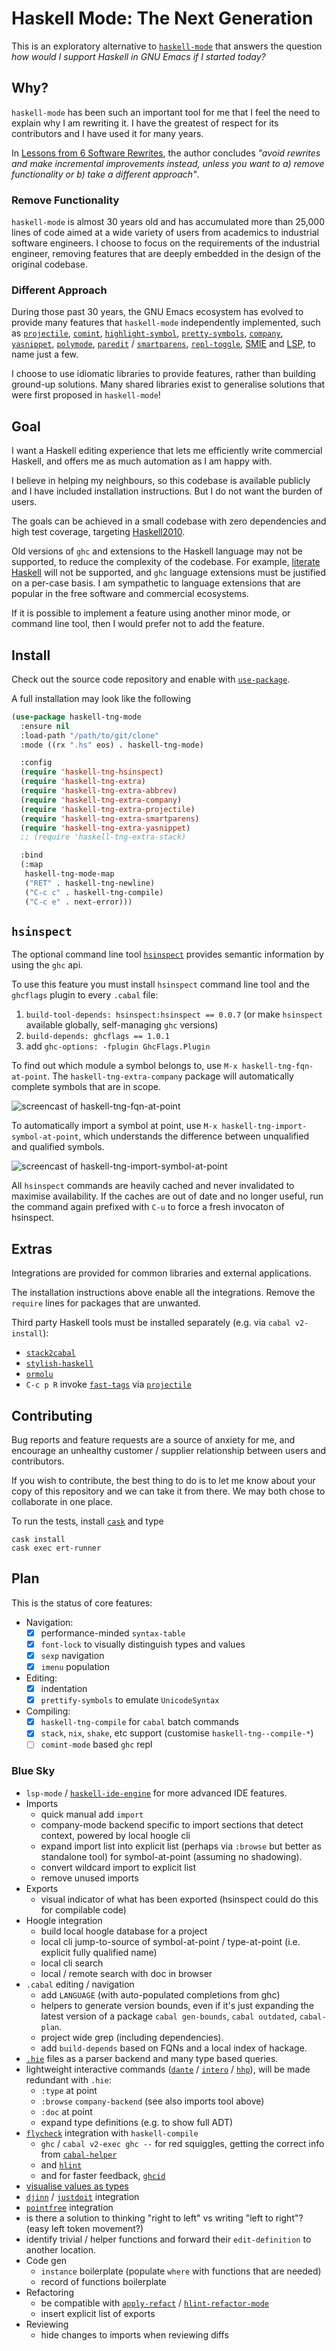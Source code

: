 # Haskell Mode: The Next Generation

This is an exploratory alternative to [`haskell-mode`](https://github.com/haskell/haskell-mode/) that answers the question *how would I support Haskell in GNU Emacs if I started today?*

## Why?

`haskell-mode` has been such an important tool for me that I feel the need to explain why I am rewriting it. I have the greatest of respect for its contributors and I have used it for many years.

In [Lessons from 6 Software Rewrites](https://medium.com/@herbcaudill/lessons-from-6-software-rewrite-stories-635e4c8f7c22), the author concludes *"avoid rewrites and make incremental improvements instead, unless you want to a) remove functionality or b) take a different approach"*.

### Remove Functionality

`haskell-mode` is almost 30 years old and has accumulated more than 25,000 lines of code aimed at a wide variety of users from academics to industrial software engineers. I choose to focus on the requirements of the industrial engineer, removing features that are deeply embedded in the design of the original codebase.

### Different Approach

During those past 30 years, the GNU Emacs ecosystem has evolved to provide many features that `haskell-mode` independently implemented, such as [`projectile`](https://github.com/bbatsov/projectile), [`comint`](https://masteringemacs.org/article/comint-writing-command-interpreter), [`highlight-symbol`](https://melpa.org/##/highlight-symbol), [`pretty-symbols`](https://github.com/drothlis/pretty-symbols), [`company`](http://company-mode.github.io), [`yasnippet`](http://joaotavora.github.io/yasnippet/), [`polymode`](https://github.com/polymode/polymode), [`paredit`](https://www.emacswiki.org/emacs/ParEdit) / [`smartparens`](https://github.com/Fuco1/smartparens), [`repl-toggle`](https://github.com/tomterl/repl-toggle), [SMIE](https://www.gnu.org/software/emacs/manual/html_node/elisp/SMIE.html) and [LSP](https://github.com/emacs-lsp/lsp-mode/), to name just a few.

I choose to use idiomatic libraries to provide features, rather than building ground-up solutions. Many shared libraries exist to generalise solutions that were first proposed in `haskell-mode`!

## Goal

I want a Haskell editing experience that lets me efficiently write commercial Haskell, and offers me as much automation as I am happy with.

I believe in helping my neighbours, so this codebase is available publicly and I have included installation instructions. But I do not want the burden of users.

The goals can be achieved in a small codebase with zero dependencies and high test coverage, targeting [Haskell2010](https://www.haskell.org/onlinereport/haskell2010/).

Old versions of `ghc` and extensions to the Haskell language may not be supported, to reduce the complexity of the codebase. For example, [literate Haskell](https://wiki.haskell.org/Literate_programming) will not be supported, and `ghc` language extensions must be justified on a per-case basis. I am sympathetic to language extensions that are popular in the free software and commercial ecosystems.

If it is possible to implement a feature using another minor mode, or command line tool, then I would prefer not to add the feature.

## Install

Check out the source code repository and enable with [`use-package`](https://github.com/jwiegley/use-package).

A full installation may look like the following

```lisp
(use-package haskell-tng-mode
  :ensure nil
  :load-path "/path/to/git/clone"
  :mode ((rx ".hs" eos) . haskell-tng-mode)

  :config
  (require 'haskell-tng-hsinspect)
  (require 'haskell-tng-extra)
  (require 'haskell-tng-extra-abbrev)
  (require 'haskell-tng-extra-company)
  (require 'haskell-tng-extra-projectile)
  (require 'haskell-tng-extra-smartparens)
  (require 'haskell-tng-extra-yasnippet)
  ;; (require 'haskell-tng-extra-stack)

  :bind
  (:map
   haskell-tng-mode-map
   ("RET" . haskell-tng-newline)
   ("C-c c" . haskell-tng-compile)
   ("C-c e" . next-error)))
```

## `hsinspect`

The optional command line tool [`hsinspect`](https://gitlab.com/tseenshe/hsinspect) provides semantic information by using the `ghc` api.

To use this feature you must install `hsinspect` command line tool and the `ghcflags` plugin to every `.cabal` file:

1. `build-tool-depends: hsinspect:hsinspect == 0.0.7` (or make `hsinspect` available globally, self-managing `ghc` versions)
2. `build-depends: ghcflags == 1.0.1`
3. add `ghc-options: -fplugin GhcFlags.Plugin`

To find out which module a symbol belongs to, use `M-x haskell-tng-fqn-at-point`. The `haskell-tng-extra-company` package will automatically complete symbols that are in scope.

<!--
recordmydesktop --no-sound --delay 3
ffmpeg -i out.ogv -vf crop=500:300:5:0 fqn-at-point-completion.mp4
ffmpeg -i out.ogv -vf crop=500:300:5:0,scale=300:-1 -hide_banner fqn-at-point-completion.gif

gitlab markdown allows embedded mp4s but it makes them huge, so use gifs
-->

![screencast of haskell-tng-fqn-at-point](screencasts/fqn-at-point-completion.gif)

To automatically import a symbol at point, use `M-x haskell-tng-import-symbol-at-point`, which understands the difference between unqualified and qualified symbols.

![screencast of haskell-tng-import-symbol-at-point](screencasts/import-symbol-at-point.gif)

All `hsinspect` commands are heavily cached and never invalidated to maximise availability. If the caches are out of date and no longer useful, run the command again prefixed with `C-u` to force a fresh invocaton of hsinspect.

## Extras

Integrations are provided for common libraries and external applications.

The installation instructions above enable all the integrations. Remove the `require` lines for packages that are unwanted.

Third party Haskell tools must be installed separately (e.g. via `cabal v2-install`):

- [`stack2cabal`](https://hackage.haskell.org/package/stack2cabal)
- [`stylish-haskell`](https://hackage.haskell.org/package/stylish-haskell)
- [`ormolu`](https://github.com/tweag/ormolu)
- `C-c p R` invoke [`fast-tags`](https://hackage.haskell.org/package/fast-tags) via [`projectile`](https://github.com/bbatsov/projectile)

## Contributing

Bug reports and feature requests are a source of anxiety for me, and encourage an unhealthy customer / supplier relationship between users and contributors.

If you wish to contribute, the best thing to do is to let me know about your copy of this repository and we can take it from there. We may both chose to collaborate in one place.

To run the tests, install [`cask`](https://cask.readthedocs.io/en/latest/guide/installation.html) and type

```
cask install
cask exec ert-runner
```

## Plan

This is the status of core features:

- Navigation:
  - [x] performance-minded `syntax-table`
  - [x] `font-lock` to visually distinguish types and values
  - [x] `sexp` navigation
  - [x] `imenu` population
- Editing:
  - [x] indentation
  - [x] `prettify-symbols` to emulate `UnicodeSyntax`
- Compiling:
  - [x] `haskell-tng-compile` for `cabal` batch commands
  - [x] `stack`, `nix`, `shake`, etc support (customise `haskell-tng--compile-*`)
  - [ ] `comint-mode` based `ghc` repl

### Blue Sky

- `lsp-mode` / [`haskell-ide-engine`](https://github.com/haskell/haskell-ide-engine) for more advanced IDE features.
- Imports
  - quick manual add `import`
  - company-mode backend specific to import sections that detect context, powered by local hoogle cli
  - expand import list into explicit list (perhaps via `:browse` but better as standalone tool) for symbol-at-point (assuming no shadowing).
  - convert wildcard import to explicit list
  - remove unused imports
- Exports
  - visual indicator of what has been exported (hsinspect could do this for compilable code)
- Hoogle integration
  - build local hoogle database for a project
  - local cli jump-to-source of symbol-at-point / type-at-point (i.e. explicit fully qualified name)
  - local cli search
  - local / remote search with doc in browser
- `.cabal` editing / navigation
  - add `LANGUAGE` (with auto-populated completions from ghc)
  - helpers to generate version bounds, even if it's just expanding the latest version of a package `cabal gen-bounds`, `cabal outdated`, `cabal-plan`.
  - project wide grep (including dependencies).
  - add `build-depends` based on FQNs and a local index of hackage.
- [`.hie`](https://ghc.haskell.org/trac/ghc/wiki/HIEFiles) files as a parser backend and many type based queries.
- lightweight interactive commands ([`dante`](https://github.com/jyp/dante) / [`intero`](https://github.com/commercialhaskell/intero) / [`hhp`](https://github.com/kazu-yamamoto/hhp)), will be made redundant with `.hie`:
  - `:type` at point
  - `:browse` `company-backend` (see also imports tool above)
  - `:doc` at point
  - expand type definitions (e.g. to show full ADT)
- [`flycheck`](http://www.flycheck.org/en/latest/) integration with `haskell-compile`
  - `ghc` / `cabal v2-exec ghc --` for red squiggles, getting the correct info from [`cabal-helper`](http://hackage.haskell.org/package/cabal-helper)
  - and [`hlint`](https://github.com/ndmitchell/hlint)
  - and for faster feedback, [`ghcid`](https://github.com/ndmitchell/ghcid)
- [visualise values as types](https://twitter.com/jyothsnasrin/status/1039530556080283648)
- [`djinn`](https://hackage.haskell.org/package/djinn) / [`justdoit`](https://hackage.haskell.org/package/ghc-justdoit) integration
- [`pointfree`](https://hackage.haskell.org/package/pointfree) integration
- is there a solution to thinking "right to left" vs writing "left to right"? (easy left token movement?)
- identify trivial / helper functions and forward their `edit-definition` to another location.
- Code gen
  - `instance` boilerplate (populate `where` with functions that are needed)
  - record of functions boilerplate
- Refactoring
  - be compatible with [`apply-refact`](https://github.com/mpickering/apply-refact) / [`hlint-refactor-mode`](https://github.com/mpickering/hlint-refactor-mode)
  - insert explicit list of exports
- Reviewing
  - hide changes to imports when reviewing diffs
